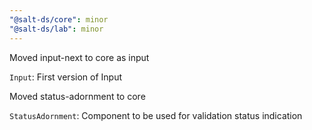 ```yaml
---
"@salt-ds/core": minor
"@salt-ds/lab": minor
---
```


Moved input-next to core as input

`Input`: First version of Input

Moved status-adornment to core

`StatusAdornment`: Component to be used for validation status indication
